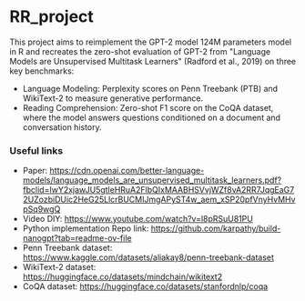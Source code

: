 # RR_project
This project aims to reimplement the GPT-2 model 124M parameters model in R and recreates the zero-shot evaluation of GPT-2 from "Language Models are Unsupervised Multitask Learners" (Radford et al., 2019) on three key benchmarks:
   - Language Modeling: Perplexity scores on Penn Treebank (PTB) and WikiText-2 to measure generative performance.
   - Reading Comprehension: Zero-shot F1 score on the CoQA dataset, where the model answers questions conditioned on a document and conversation history.

### Useful links
- Paper: https://cdn.openai.com/better-language-models/language_models_are_unsupervised_multitask_learners.pdf?fbclid=IwY2xjawJU5gtleHRuA2FlbQIxMAABHSVvjWZf8vA2RR7JqgEaG72UZozbiDUic2HeG25LlcrBUCMIJmgAPyST4w_aem_xSP20pfVnyHvMHvpSq9wgQ
- Video DIY: https://www.youtube.com/watch?v=l8pRSuU81PU
- Python implementation Repo link: https://github.com/karpathy/build-nanogpt?tab=readme-ov-file
- Penn Treebank dataset: https://www.kaggle.com/datasets/aliakay8/penn-treebank-dataset
- WikiText-2 dataset: https://huggingface.co/datasets/mindchain/wikitext2
- CoQA dataset: https://huggingface.co/datasets/stanfordnlp/coqa
